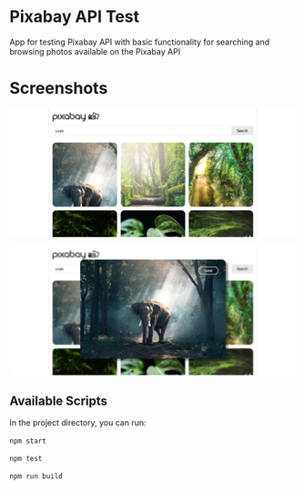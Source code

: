 # Pixabay API Test

App for testing Pixabay API with basic functionality for searching and browsing photos available on the Pixabay API

# Screenshots

![](/public/screenshots/main.png?raw=true)

![](/public/screenshots/image-selection.png?raw=true)

## Available Scripts

In the project directory, you can run:

`npm start`

`npm test`

`npm run build`
